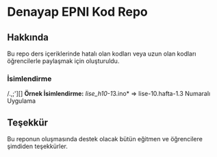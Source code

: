 # Denayap EPNI Kod Repo

## Hakkında

Bu repo ders içeriklerinde hatalı olan kodları veya uzun olan kodları öğrencilerle paylaşmak için oluşturuldu.

### İsimlendirme
/.,;'][]
**Örnek İsimlendirme:** *lise_h10-1*3.ino* => lise-10.hafta-1.3 Numaralı Uygulama

## Teşekkür

Bu reponun oluşmasında destek olacak bütün eğitmen ve öğrencilere şimdiden teşekkürler.